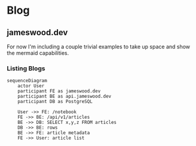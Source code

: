 # Blog

## jameswood.dev

For now I'm including a couple trivial examples to take up space and show the
mermaid capabilities.

### Listing Blogs

```mermaid
sequenceDiagram
    actor User
    participant FE as jameswood.dev
    participant BE as api.jameswood.dev
    participant DB as PostgreSQL

    User ->> FE: /notebook
    FE ->> BE: /api/v1/articles
    BE ->> DB: SELECT x,y,z FROM articles
    DB ->> BE: rows
    BE ->> FE: article metadata
    FE ->> User: article list
```
